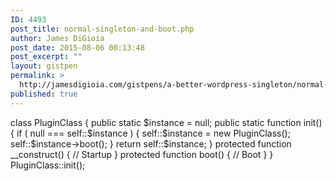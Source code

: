 ```yaml
---
ID: 4493
post_title: normal-singleton-and-boot.php
author: James DiGioia
post_date: 2015-08-06 00:13:48
post_excerpt: ""
layout: gistpen
permalink: >
  http://jamesdigioia.com/gistpens/a-better-wordpress-singleton/normal-singleton-and-boot-php/
published: true
---
```

class PluginClass { public static $instance = null; public static function init() { if ( null === self::$instance ) { self::$instance = new PluginClass(); self::$instance->boot(); } return self::$instance; } protected function __construct() { // Startup } protected function boot() { // Boot } } PluginClass::init();